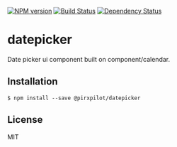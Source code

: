 [![NPM version][npm-image]][npm-url]
[![Build Status][travis-image]][travis-url]
[![Dependency Status][gemnasium-image]][gemnasium-url]

# datepicker

  Date picker ui component built on component/calendar.
  
## Installation

    $ npm install --save @pirxpilot/datepicker

## License

  MIT

[npm-image]: https://img.shields.io/npm/v/@pirxpilot/datepicker.svg
[npm-url]: https://npmjs.org/package/@pirxpilot/datepicker

[travis-url]: https://travis-ci.org/pirxpilot/datepicker
[travis-image]: https://img.shields.io/travis/pirxpilot/datepicker.svg

[gemnasium-image]: https://img.shields.io/gemnasium/pirxpilot/datepicker.svg
[gemnasium-url]: https://gemnasium.com/pirxpilot/datepicker

